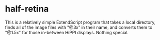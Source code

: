 # half-retina

This is a relatively simple ExtendScript program that takes a local directory, finds all of the image files with "@3x" in their name, and converts them to "@1.5x" for those in-between HiPPI displays. Nothing special.
